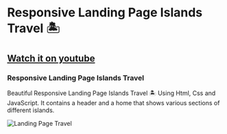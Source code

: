 # Responsive Landing Page Islands Travel 🏝️
## [Watch it on youtube](https://youtu.be/bmHrdsNvsYY)
### Responsive Landing Page Islands Travel
Beautiful Responsive Landing Page Islands Travel 🏝️ Using Html, Css and JavaScript. It contains a header and a home that shows various sections of different islands.


![Landing Page Travel](/preview.png)
